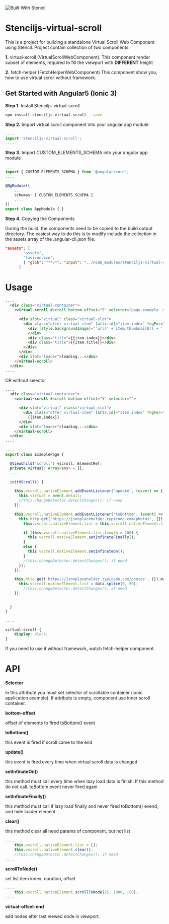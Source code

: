 ![Built With Stencil](https://img.shields.io/badge/-Built%20With%20Stencil-16161d.svg?logo=data%3Aimage%2Fsvg%2Bxml%3Bbase64%2CPD94bWwgdmVyc2lvbj0iMS4wIiBlbmNvZGluZz0idXRmLTgiPz4KPCEtLSBHZW5lcmF0b3I6IEFkb2JlIElsbHVzdHJhdG9yIDE5LjIuMSwgU1ZHIEV4cG9ydCBQbHVnLUluIC4gU1ZHIFZlcnNpb246IDYuMDAgQnVpbGQgMCkgIC0tPgo8c3ZnIHZlcnNpb249IjEuMSIgaWQ9IkxheWVyXzEiIHhtbG5zPSJodHRwOi8vd3d3LnczLm9yZy8yMDAwL3N2ZyIgeG1sbnM6eGxpbms9Imh0dHA6Ly93d3cudzMub3JnLzE5OTkveGxpbmsiIHg9IjBweCIgeT0iMHB4IgoJIHZpZXdCb3g9IjAgMCA1MTIgNTEyIiBzdHlsZT0iZW5hYmxlLWJhY2tncm91bmQ6bmV3IDAgMCA1MTIgNTEyOyIgeG1sOnNwYWNlPSJwcmVzZXJ2ZSI%2BCjxzdHlsZSB0eXBlPSJ0ZXh0L2NzcyI%2BCgkuc3Qwe2ZpbGw6I0ZGRkZGRjt9Cjwvc3R5bGU%2BCjxwYXRoIGNsYXNzPSJzdDAiIGQ9Ik00MjQuNywzNzMuOWMwLDM3LjYtNTUuMSw2OC42LTkyLjcsNjguNkgxODAuNGMtMzcuOSwwLTkyLjctMzAuNy05Mi43LTY4LjZ2LTMuNmgzMzYuOVYzNzMuOXoiLz4KPHBhdGggY2xhc3M9InN0MCIgZD0iTTQyNC43LDI5Mi4xSDE4MC40Yy0zNy42LDAtOTIuNy0zMS05Mi43LTY4LjZ2LTMuNkgzMzJjMzcuNiwwLDkyLjcsMzEsOTIuNyw2OC42VjI5Mi4xeiIvPgo8cGF0aCBjbGFzcz0ic3QwIiBkPSJNNDI0LjcsMTQxLjdIODcuN3YtMy42YzAtMzcuNiw1NC44LTY4LjYsOTIuNy02OC42SDMzMmMzNy45LDAsOTIuNywzMC43LDkyLjcsNjguNlYxNDEuN3oiLz4KPC9zdmc%2BCg%3D%3D&colorA=16161d&style=flat-square)

# Stenciljs-virtual-scroll

This is a project for building a standalone Virtual Scroll Web Component using Stencil.
Project contain collection of two components:

**1.** virtual-scroll (VirtualScrollWebComponent).
This component render subset of elements, required to fill the viewport with **DIFFERENT** height

**2.** fetch-helper (FetchHelperWebComponent)
This component show you, how to use virtual scroll without framework.


## Get Started with Angular5 (Ionic 3)

**Step 1.** Install Stenciljs-virtual-scroll

```sh
npm install stenciljs-virtual-scroll --save
```

**Step 2.** Import virtual scroll component into your angular app module

```ts
....
import 'stenciljs-virtual-scroll';
....

```

**Step 3.** Import CUSTOM_ELEMENTS_SCHEMA into your angular app module

```ts
....
import { CUSTOM_ELEMENTS_SCHEMA } from '@angular/core';
....

@NgModule({
    ...
    schemas: [ CUSTOM_ELEMENTS_SCHEMA ]
    ....
})
export class AppModule { }

```

**Step 4.** Copying the Components

During the build, the components need to be copied to the build output directory. The easiest way to do this is to modify include the collection in the assets array of the .angular-cli.json file.

```json
"assets": [
        "assets",
        "favicon.ico",
        { "glob": "**/*", "input": "../node_modules/stenciljs-virtual-scroll/stenciljs-virtual-scroll", "output": "./stenciljs-virtual-scroll" }
      ]

```

# Usage


```html
....
  <div class="virtual-container">
    <virtual-scroll #scroll bottom-offset="5" selector="page-example .scroll-content">

      <div slot="virtual" class="virtual-slot">
        <div class="offer virtual-item" [attr.id]="item.index" *ngFor="let item of virtual">
          <div [style.backgroundImage]="'url(' + item.thumbnailUrl + ')'" class="cover">
          </div>
          <div class="title">{{item.index}}</div>
          <div class="title">{{item.title}}</div>
        </div>
      </div>
      <div slot="loader">loading...</div>
    </virtual-scroll>
  </div>
....
```

OR without selector

```html
....
  <div class="virtual-container">
    <virtual-scroll #scroll bottom-offset="5" selector="">

      <div slot="virtual" class="virtual-slot">
        <div class="offer virtual-item" [attr.id]="item.index" *ngFor="let item of virtual">
          {{item.index}}
      </div>
      <div slot="loader">loading...</div>
    </virtual-scroll>
  </div>
....
```


```ts
....
export class ExamplePage {

  @ViewChild('scroll') vscroll: ElementRef;
  private virtual: Array<any> = [];
  ....

  initVScroll() {

    this.vscroll.nativeElement.addEventListener('update', (event) => {
      this.virtual = event.detail;
      //this.changeDetector.detectChanges(); if need
    });

    this.vscroll.nativeElement.addEventListener('toBottom', (event) => {
      this.http.get('https://jsonplaceholder.typicode.com/photos', {}).map(res => res.json()).subscribe(data => {
        this.vscroll.nativeElement.list = this.vscroll.nativeElement.list.concat(data.splice(0, 50))

        if (this.vscroll.nativeElement.list.length > 200) {
          this.vscroll.nativeElement.setInfinateFinally();
        }
        else {
          this.vscroll.nativeElement.setInfinateOn();
        }
        //this.changeDetector.detectChanges(); if need
      });
    });

    this.http.get('https://jsonplaceholder.typicode.com/photos', {}).map(res => res.json()).subscribe(data => {
      this.vscroll.nativeElement.list = data.splice(0, 50);
        //this.changeDetector.detectChanges(); if need
    });


  }
}

....
```

```css
virtual-scroll {
    display: block;
}
```

If you need to use it without framework, watch fetch-helper component.


# API

**Selector** 

In this attribute you must set selector of scrollable container (ionic application example).
If attribute is empty, component use inner scroll container.

**bottom-offset** 

offset of elements to fired toBottom() event

**toBottom()** 

this event is fired if scroll came to the end

**update()** 

this event is fired every time when virtual scroll data is changed

**setInfinateOn()** 

this method must call every time when lazy load data is finish.
If this method do not call. toBottom event never fired again

**setInfinateFinally()** 

this method must call if lazy load finally and never fired toBottom() evend, and hide loader element

**clear()** 

this method clear all need params of component, but not list

```ts
....
    this.vscroll.nativeElement.list = [];
    this.vscroll.nativeElement.clear(); 
    //this.changeDetector.detectChanges(); if need     
....
```

**scrollToNode()** 

set list item index, duration, offset

```ts
....
    this.vscroll.nativeElement.scrollToNode(25, 1000, -50);
....
```

**virtual-offset-end** 

add nodes after last viewed node in viewport.
